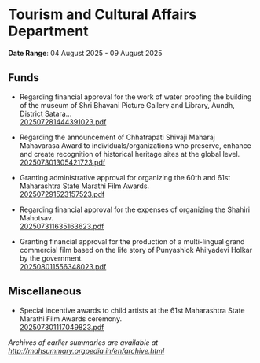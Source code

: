 # Tourism and Cultural Affairs Department

**Date Range**: 04 August 2025 - 09 August 2025


## Funds
- Regarding financial approval for the work of water proofing the building of the museum of Shri Bhavani Picture Gallery and Library, Aundh, District Satara...\
  [202507281444391023.pdf](https://gr.maharashtra.gov.in/Site/Upload/Government%20Resolutions/English/202507281444391023.pdf)

- Regarding the announcement of Chhatrapati Shivaji Maharaj Mahavarasa Award to individuals/organizations who preserve, enhance and create recognition of historical heritage sites at the global level.\
  [202507301305421723.pdf](https://gr.maharashtra.gov.in/Site/Upload/Government%20Resolutions/English/202507301305421723.pdf)

- Granting administrative approval for organizing the 60th and 61st Maharashtra State Marathi Film Awards.\
  [202507291523157523.pdf](https://gr.maharashtra.gov.in/Site/Upload/Government%20Resolutions/English/202507291523157523.pdf)

- Regarding financial approval for the expenses of organizing the Shahiri Mahotsav.\
  [202507311635163623.pdf](https://gr.maharashtra.gov.in/Site/Upload/Government%20Resolutions/English/202507311635163623.pdf)

- Granting financial approval for the production of a multi-lingual grand commercial film based on the life story of Punyashlok Ahilyadevi Holkar by the government.\
  [202508011556348023.pdf](https://gr.maharashtra.gov.in/Site/Upload/Government%20Resolutions/English/202508011556348023.pdf)

## Miscellaneous
- Special incentive awards to child artists at the 61st Maharashtra State Marathi Film Awards ceremony.\
  [202507301117049823.pdf](https://gr.maharashtra.gov.in/Site/Upload/Government%20Resolutions/English/202507301117049823...pdf)


*Archives of earlier summaries are available at http://mahsummary.orgpedia.in/en/archive.html*